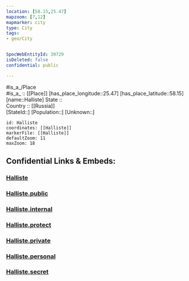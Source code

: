 ```yaml
---
location: [58.15,25.47] 
mapzoom: [7,12] 
mapmarker: city 
type: City
tags:
- geo/City


SpocWebEntityId: 30729
isDeleted: false
confidential: public

---
```

#is_a_/Place  
#is_a_ :: [[Place]] 
[has_place_longitude::25.47] 
[has_place_latitude::58.15] 
[name::Halliste] 
State ::  
Country :: [[Russia]]  
[StateId::] 
[Population::] 
[Unknown::] 


```leaflet
id: Halliste
coordinates: [[Halliste]] 
markerFile: [[Halliste]] 
defaultZoom: 11 
maxZoom: 18
```


## Confidential Links & Embeds: 

### [Halliste](/_Standards/Earth/Continent/Europe/Europe~North/Estonia/Counties~Estonia/Viljandi/City/Halliste.md) 

### [Halliste.public](/_public/Earth/Continent/Europe/Europe~North/Estonia/Counties~Estonia/Viljandi/City/Halliste.public.md) 

### [Halliste.internal](/_internal/Earth/Continent/Europe/Europe~North/Estonia/Counties~Estonia/Viljandi/City/Halliste.internal.md) 

### [Halliste.protect](/_protect/Earth/Continent/Europe/Europe~North/Estonia/Counties~Estonia/Viljandi/City/Halliste.protect.md) 

### [Halliste.private](/_private/Earth/Continent/Europe/Europe~North/Estonia/Counties~Estonia/Viljandi/City/Halliste.private.md) 

### [Halliste.personal](/_personal/Earth/Continent/Europe/Europe~North/Estonia/Counties~Estonia/Viljandi/City/Halliste.personal.md) 

### [Halliste.secret](/_secret/Earth/Continent/Europe/Europe~North/Estonia/Counties~Estonia/Viljandi/City/Halliste.secret.md)

